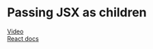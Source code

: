 # Passing JSX as children 
[Video](https://welearncode.com/use-children-react/)  
[React docs](https://react.dev/learn/passing-props-to-a-component#passing-jsx-as-children)